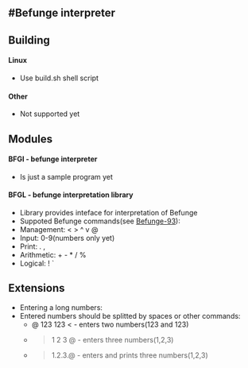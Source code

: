 #Befunge interpreter
-------------------------------

## Building
#### Linux
 * Use build.sh shell script

#### Other
 * Not supported yet

## Modules
#### BFGI - befunge interpreter
 * Is just a sample program yet
 
#### BFGL - befunge interpretation library
 * Library provides inteface for interpretation of Befunge
 * Suppoted Befunge commands(see [Befunge-93](https://en.wikipedia.org/wiki/Befunge)):
  * Management: < > ^ v @
  * Input: 0-9(numbers only yet)
  * Print: . ,
  * Arithmetic: + - * / % 
  * Logical: ! ` 

## Extensions
 * Entering a long numbers:
  * Entered numbers should be splitted by spaces or other commands:
    * @ 123 123 < - enters two numbers(123 and 123)
    * > 1 2 3 @ - enters three numbers(1,2,3)
    * > 1.2.3.@ - enters and prints three numbers(1,2,3)

